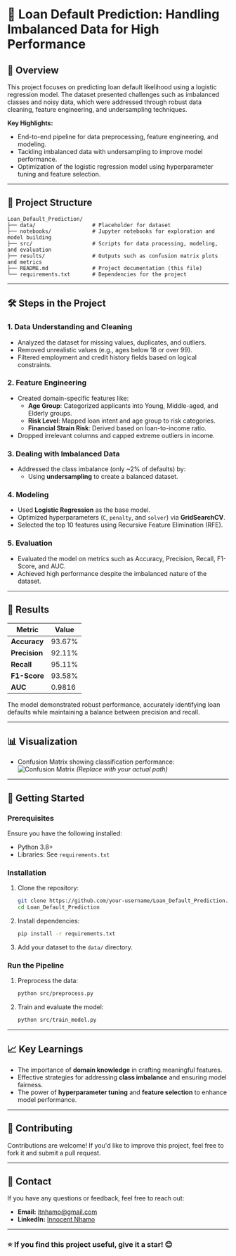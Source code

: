 # 🚀 Loan Default Prediction: Handling Imbalanced Data for High Performance

## 📘 Overview

This project focuses on predicting loan default likelihood using a logistic regression model. The dataset presented challenges such as imbalanced classes and noisy data, which were addressed through robust data cleaning, feature engineering, and undersampling techniques.

**Key Highlights:**
- End-to-end pipeline for data preprocessing, feature engineering, and modeling.
- Tackling imbalanced data with undersampling to improve model performance.
- Optimization of the logistic regression model using hyperparameter tuning and feature selection.

---

## 📂 Project Structure

```
Loan_Default_Prediction/
├── data/                  # Placeholder for dataset
├── notebooks/             # Jupyter notebooks for exploration and model building
├── src/                   # Scripts for data processing, modeling, and evaluation
├── results/               # Outputs such as confusion matrix plots and metrics
├── README.md              # Project documentation (this file)
└── requirements.txt       # Dependencies for the project
```

---

## 🛠️ Steps in the Project

### 1. **Data Understanding and Cleaning**
- Analyzed the dataset for missing values, duplicates, and outliers.
- Removed unrealistic values (e.g., ages below 18 or over 99).
- Filtered employment and credit history fields based on logical constraints.

### 2. **Feature Engineering**
- Created domain-specific features like:
  - **Age Group**: Categorized applicants into Young, Middle-aged, and Elderly groups.
  - **Risk Level**: Mapped loan intent and age group to risk categories.
  - **Financial Strain Risk**: Derived based on loan-to-income ratio.
- Dropped irrelevant columns and capped extreme outliers in income.

### 3. **Dealing with Imbalanced Data**
- Addressed the class imbalance (only ~2% of defaults) by:
  - Using **undersampling** to create a balanced dataset.

### 4. **Modeling**
- Used **Logistic Regression** as the base model.
- Optimized hyperparameters (`C`, `penalty`, and `solver`) via **GridSearchCV**.
- Selected the top 10 features using Recursive Feature Elimination (RFE).

### 5. **Evaluation**
- Evaluated the model on metrics such as Accuracy, Precision, Recall, F1-Score, and AUC.
- Achieved high performance despite the imbalanced nature of the dataset.

---

## 🎯 Results

| Metric       | Value   |
|--------------|---------|
| **Accuracy** | 93.67%  |
| **Precision**| 92.11%  |
| **Recall**   | 95.11%  |
| **F1-Score** | 93.58%  |
| **AUC**      | 0.9816  |

The model demonstrated robust performance, accurately identifying loan defaults while maintaining a balance between precision and recall.

---

## 📊 Visualization
- Confusion Matrix showing classification performance:
![Confusion Matrix](results/confusion_matrix.png) *(Replace with your actual path)*

---

## 🚀 Getting Started

### Prerequisites
Ensure you have the following installed:
- Python 3.8+
- Libraries: See `requirements.txt`

### Installation
1. Clone the repository:
   ```bash
   git clone https://github.com/your-username/Loan_Default_Prediction.git
   cd Loan_Default_Prediction
   ```
2. Install dependencies:
   ```bash
   pip install -r requirements.txt
   ```
3. Add your dataset to the `data/` directory.

### Run the Pipeline
1. Preprocess the data:
   ```bash
   python src/preprocess.py
   ```
2. Train and evaluate the model:
   ```bash
   python src/train_model.py
   ```

---

## 📈 Key Learnings
- The importance of **domain knowledge** in crafting meaningful features.
- Effective strategies for addressing **class imbalance** and ensuring model fairness.
- The power of **hyperparameter tuning** and **feature selection** to enhance model performance.

---

## 🤝 Contributing
Contributions are welcome! If you'd like to improve this project, feel free to fork it and submit a pull request.

---

## 📧 Contact
If you have any questions or feedback, feel free to reach out:
- **Email:** itnhamo@gmail.com
- **LinkedIn:** [Innocent Nhamo](https://www.linkedin.com/in/innocent-nhamo-467008254/)

---

### ⭐ If you find this project useful, give it a star! 😊

